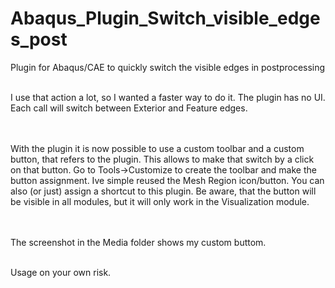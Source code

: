 # Abaqus_Plugin_Switch_visible_edges_post
Plugin for Abaqus/CAE to quickly switch the visible edges in postprocessing

<br>
I use that action a lot, so I wanted a faster way to do it.
The plugin has no UI. Each call will switch between Exterior and Feature edges.

<br><br>
With the plugin it is now possible to use a custom toolbar and a custom button, that refers to the plugin.
This allows to make that switch by a click on that button. Go to Tools->Customize to create the toolbar and make the button assignment.
Ive simple reused the Mesh Region icon/button. You can also (or just) assign a shortcut to this plugin.
Be aware, that the button will be visible in all modules, but it will only work in the Visualization module.

<br><br>
The screenshot in the Media folder shows my custom buttom.

<br>
Usage on your own risk.
